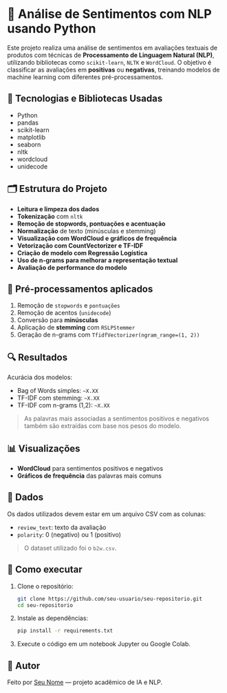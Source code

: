
# 💬 Análise de Sentimentos com NLP usando Python

Este projeto realiza uma análise de sentimentos em avaliações textuais de produtos com técnicas de **Processamento de Linguagem Natural (NLP)**, utilizando bibliotecas como `scikit-learn`, `NLTK` e `WordCloud`. O objetivo é classificar as avaliações em **positivas** ou **negativas**, treinando modelos de machine learning com diferentes pré-processamentos.

## 🧰 Tecnologias e Bibliotecas Usadas

- Python
- pandas
- scikit-learn
- matplotlib
- seaborn
- nltk
- wordcloud
- unidecode

## 🗂️ Estrutura do Projeto

- **Leitura e limpeza dos dados**
- **Tokenização** com `nltk`
- **Remoção de stopwords, pontuações e acentuação**
- **Normalização** de texto (minúsculas e stemming)
- **Visualização com WordCloud e gráficos de frequência**
- **Vetorização com CountVectorizer e TF-IDF**
- **Criação de modelo com Regressão Logística**
- **Uso de n-grams para melhorar a representação textual**
- **Avaliação de performance do modelo**

## 🧪 Pré-processamentos aplicados

1. Remoção de `stopwords` e `pontuações`
2. Remoção de acentos (`unidecode`)
3. Conversão para **minúsculas**
4. Aplicação de **stemming** com `RSLPStemmer`
5. Geração de n-grams com `TfidfVectorizer(ngram_range=(1, 2))`

## 🔍 Resultados

Acurácia dos modelos:
- Bag of Words simples: `~X.XX`
- TF-IDF com stemming: `~X.XX`
- TF-IDF com n-grams (1,2): `~X.XX`

> As palavras mais associadas a sentimentos positivos e negativos também são extraídas com base nos pesos do modelo.

## 📊 Visualizações

- **WordCloud** para sentimentos positivos e negativos
- **Gráficos de frequência** das palavras mais comuns

## 📁 Dados

Os dados utilizados devem estar em um arquivo CSV com as colunas:
- `review_text`: texto da avaliação
- `polarity`: 0 (negativo) ou 1 (positivo)

> O dataset utilizado foi o `b2w.csv`.

## 🚀 Como executar

1. Clone o repositório:
   ```bash
   git clone https://github.com/seu-usuario/seu-repositorio.git
   cd seu-repositorio
   ```

2. Instale as dependências:
   ```bash
   pip install -r requirements.txt
   ```

3. Execute o código em um notebook Jupyter ou Google Colab.

## 📝 Autor

Feito por [Seu Nome](https://github.com/seu-usuario) — projeto acadêmico de IA e NLP.
